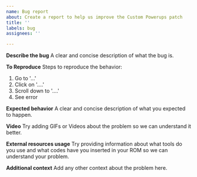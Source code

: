 ```yaml
---
name: Bug report
about: Create a report to help us improve the Custom Powerups patch
title: ''
labels: bug
assignees: ''

---
```


**Describe the bug**
A clear and concise description of what the bug is.

**To Reproduce**
Steps to reproduce the behavior:
1. Go to '...'
2. Click on '....'
3. Scroll down to '....'
4. See error

**Expected behavior**
A clear and concise description of what you expected to happen.

**Video**
Try adding GIFs or Videos about the problem so we can understand it better.

**External resources usage**
Try providing information about what tools do you use and what codes have you inserted in your ROM so we can understand your problem.

**Additional context**
Add any other context about the problem here.

